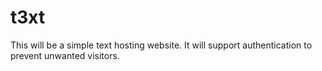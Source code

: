 # t3xt

This will be a simple text hosting website. It will support authentication to prevent unwanted visitors.
